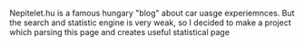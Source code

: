 Nepitelet.hu is a famous hungary "blog" about car uasge experiemnces. But the search and statistic engine is very weak, so I decided to make a project which parsing this page and creates useful statistical page